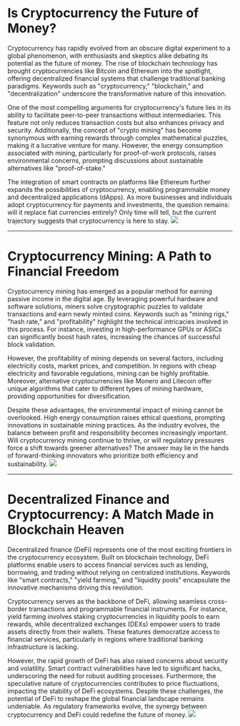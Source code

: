 # Is Cryptocurrency the Future of Money?

Cryptocurrency has rapidly evolved from an obscure digital experiment to a global phenomenon, with enthusiasts and skeptics alike debating its potential as the future of money. The rise of blockchain technology has brought cryptocurrencies like Bitcoin and Ethereum into the spotlight, offering decentralized financial systems that challenge traditional banking paradigms. Keywords such as "cryptocurrency," "blockchain," and "decentralization" underscore the transformative nature of this innovation.

One of the most compelling arguments for cryptocurrency's future lies in its ability to facilitate peer-to-peer transactions without intermediaries. This feature not only reduces transaction costs but also enhances privacy and security. Additionally, the concept of "crypto mining" has become synonymous with earning rewards through complex mathematical puzzles, making it a lucrative venture for many. However, the energy consumption associated with mining, particularly for proof-of-work protocols, raises environmental concerns, prompting discussions about sustainable alternatives like "proof-of-stake."

The integration of smart contracts on platforms like Ethereum further expands the possibilities of cryptocurrency, enabling programmable money and decentralized applications (dApps). As more businesses and individuals adopt cryptocurrency for payments and investments, the question remains: will it replace fiat currencies entirely? Only time will tell, but the current trajectory suggests that cryptocurrency is here to stay. ![](https://github.com/user-attachments/assets/b6e7b7a2-655e-4d44-8baa-20c566a3cb65)

---

# Cryptocurrency Mining: A Path to Financial Freedom

Cryptocurrency mining has emerged as a popular method for earning passive income in the digital age. By leveraging powerful hardware and software solutions, miners solve cryptographic puzzles to validate transactions and earn newly minted coins. Keywords such as "mining rigs," "hash rate," and "profitability" highlight the technical intricacies involved in this process. For instance, investing in high-performance GPUs or ASICs can significantly boost hash rates, increasing the chances of successful block validation.

However, the profitability of mining depends on several factors, including electricity costs, market prices, and competition. In regions with cheap electricity and favorable regulations, mining can be highly profitable. Moreover, alternative cryptocurrencies like Monero and Litecoin offer unique algorithms that cater to different types of mining hardware, providing opportunities for diversification. 

Despite these advantages, the environmental impact of mining cannot be overlooked. High energy consumption raises ethical questions, prompting innovations in sustainable mining practices. As the industry evolves, the balance between profit and responsibility becomes increasingly important. Will cryptocurrency mining continue to thrive, or will regulatory pressures force a shift towards greener alternatives? The answer may lie in the hands of forward-thinking innovators who prioritize both efficiency and sustainability. ![](https://github.com/user-attachments/assets/b6e7b7a2-655e-4d44-8baa-20c566a3cb65)

---

# Decentralized Finance and Cryptocurrency: A Match Made in Blockchain Heaven

Decentralized finance (DeFi) represents one of the most exciting frontiers in the cryptocurrency ecosystem. Built on blockchain technology, DeFi platforms enable users to access financial services such as lending, borrowing, and trading without relying on centralized institutions. Keywords like "smart contracts," "yield farming," and "liquidity pools" encapsulate the innovative mechanisms driving this revolution.

Cryptocurrency serves as the backbone of DeFi, allowing seamless cross-border transactions and programmable financial instruments. For instance, yield farming involves staking cryptocurrencies in liquidity pools to earn rewards, while decentralized exchanges (DEXs) empower users to trade assets directly from their wallets. These features democratize access to financial services, particularly in regions where traditional banking infrastructure is lacking.

However, the rapid growth of DeFi has also raised concerns about security and volatility. Smart contract vulnerabilities have led to significant hacks, underscoring the need for robust auditing processes. Furthermore, the speculative nature of cryptocurrencies contributes to price fluctuations, impacting the stability of DeFi ecosystems. Despite these challenges, the potential of DeFi to reshape the global financial landscape remains undeniable. As regulatory frameworks evolve, the synergy between cryptocurrency and DeFi could redefine the future of money. ![](https://github.com/user-attachments/assets/b6e7b7a2-655e-4d44-8baa-20c566a3cb65)